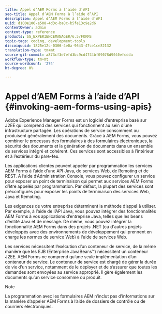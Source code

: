 ```yaml
---
title: Appel d’AEM Forms à l’aide d’API
seo-title: Appel d’AEM Forms à l’aide d’API
description: Appel d’AEM Forms à l’aide d’API
uuid: d100e106-e508-4d3c-ba8c-b5fe13c9e2d6
contentOwner: admin
content-type: reference
products: SG_EXPERIENCEMANAGER/6.5/FORMS
topic-tags: coding, development-tools
discoiquuid: 1825e12c-0306-4e0a-9643-47ce1ce82132
translation-type: tm+mt
source-git-commit: a873cf3e7efd3bc9cd4744bf09078d9040efcdda
workflow-type: tm+mt
source-wordcount: '274'
ht-degree: 0%

---
```



# Appel d’AEM Forms à l’aide d’API {#invoking-aem-forms-using-apis}

Adobe Experience Manager Forms est un logiciel d’entreprise basé sur J2EE qui comprend des services qui fonctionnent au sein d’une infrastructure partagée. Les opérations de service consomment ou produisent généralement des documents. Grâce à AEM Forms, vous pouvez combiner le processus des formulaires à des formulaires électroniques, la sécurité des documents et la génération de documents dans un ensemble de services intégré et cohérent. Ces services sont accessibles à l’intérieur et à l’extérieur du pare-feu.

Les applications clientes peuvent appeler par programmation les services AEM Forms à l’aide d’une API Java, de services Web, de Remoting et de REST. A l’aide d’Administration Console, vous pouvez configurer un service pour exposer un point de terminaison qui permet aux services AEM Forms d’être appelés par programmation. Par défaut, la plupart des services sont préconfigurés pour exposer les points de terminaison des services Web, Java et Remoting.

Les exigences de votre entreprise déterminent la méthode d’appel à utiliser. Par exemple, à l’aide de l’API Java, vous pouvez intégrer des fonctionnalités AEM Forms à vos applications d’entreprise Java, telles que les beans d’entité Java et de message. De même, vous pouvez intégrer la fonctionnalité AEM Forms dans des projets .NET (ou d&#39;autres projets développés avec des environnements de développement qui prennent en charge les normes de service Web) à l&#39;aide de services Web.

Les services nécessitent l’exécution d’un conteneur de service, de la même manière que les EJB (Enterprise JavaBeans™) nécessitent un conteneur J2EE. AEM Forms ne comprend qu’une seule implémentation d’un conteneur de service. Le conteneur de service est chargé de gérer la durée de vie d’un service, notamment de le déployer et de s’assurer que toutes les demandes sont envoyées au service approprié. Il gère également les documents qu’un service consomme ou produit.

>[!NOTE]
>
>La programmation avec les formulaires AEM n’inclut pas d’informations sur la manière d’appeler AEM Forms à l’aide de dossiers de contrôle ou de courriers électroniques.

